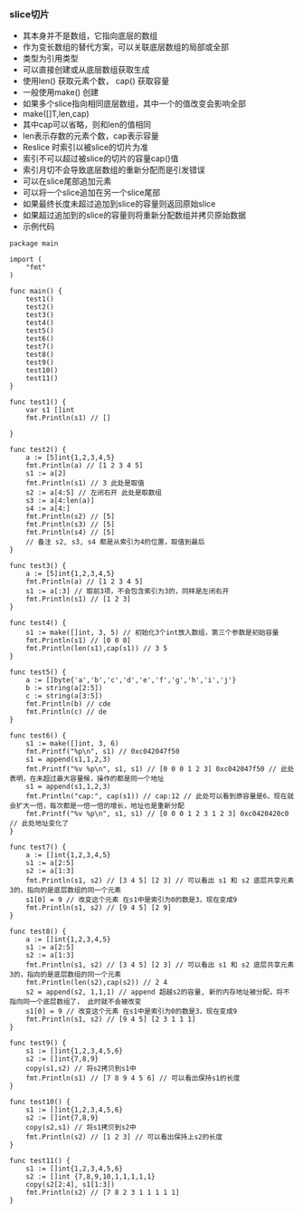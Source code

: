 ### __slice切片__

- 其本身并不是数组，它指向底层的数组
- 作为变长数组的替代方案，可以关联底层数组的局部或全部
- 类型为引用类型
- 可以直接创建或从底层数组获取生成
- 使用len() 获取元素个数， cap() 获取容量
- 一般使用make() 创建
- 如果多个slice指向相同底层数组，其中一个的值改变会影响全部
- make([]T,len,cap)
- 其中cap可以省略，则和len的值相同
- len表示存数的元素个数，cap表示容量
- Reslice 时索引以被slice的切片为准
- 索引不可以超过被slice的切片的容量cap()值
- 索引月切不会导致底层数组的重新分配而是引发错误
- 可以在slice尾部追加元素
- 可以将一个slice追加在另一个slice尾部
- 如果最终长度未超过追加到slice的容量则返回原始slice
- 如果超过追加到的slice的容量则将重新分配数组并拷贝原始数据
- 示例代码

```
package main

import (
	"fmt"
)

func main() {
	test1()
	test2()
	test3()
	test4()
	test5()
	test6()
	test7()
	test8()
	test9()
	test10()
	test11()
}

func test1() {
	var s1 []int
	fmt.Println(s1) // []

}

func test2() {
	a := [5]int{1,2,3,4,5}
	fmt.Println(a) // [1 2 3 4 5]
	s1 := a[2]
	fmt.Println(s1) // 3 此处是取值
	s2 := a[4:5] // 左闭右开 此处是取数组
	s3 := a[4:len(a)]
	s4 := a[4:]
	fmt.Println(s2) // [5]
	fmt.Println(s3) // [5]
	fmt.Println(s4) // [5]
	// 备注 s2, s3, s4 都是从索引为4的位置，取值到最后
}

func test3() {
	a := [5]int{1,2,3,4,5}
	fmt.Println(a) // [1 2 3 4 5]
	s1 := a[:3] // 取前3项，不会包含索引为3的，同样是左闭右开
	fmt.Println(s1) // [1 2 3]
}

func test4() {
	s1 := make([]int, 3, 5) // 初始化3个int放入数组，第三个参数是初始容量
	fmt.Println(s1) // [0 0 0]
	fmt.Println(len(s1),cap(s1)) // 3 5
}

func test5() {
	a := []byte{'a','b','c','d','e','f','g','h','i','j'}
	b := string(a[2:5])
	c := string(a[3:5])
	fmt.Println(b) // cde
	fmt.Println(c) // de
}

func test6() {
	s1 := make([]int, 3, 6)
	fmt.Printf("%p\n", s1) // 0xc042047f50
	s1 = append(s1,1,2,3)
	fmt.Printf("%v %p\n", s1, s1) // [0 0 0 1 2 3] 0xc042047f50 // 此处表明，在未超过最大容量候，操作的都是同一个地址
	s1 = append(s1,1,2,3)
	fmt.Println("cap:", cap(s1)) // cap:12 // 此处可以看到原容量是6，现在就会扩大一倍，每次都是一倍一倍的增长，地址也是重新分配
	fmt.Printf("%v %p\n", s1, s1) // [0 0 0 1 2 3 1 2 3] 0xc0420420c0 // 此处地址变化了
}

func test7() {
	a := []int{1,2,3,4,5}
	s1 := a[2:5]
	s2 := a[1:3]
	fmt.Println(s1, s2) // [3 4 5] [2 3] // 可以看出 s1 和 s2 底层共享元素3的，指向的是底层数组的同一个元素
	s1[0] = 9 // 改变这个元素 在s1中是索引为0的数是3，现在变成9
	fmt.Println(s1, s2) // [9 4 5] [2 9]
}

func test8() {
	a := []int{1,2,3,4,5}
	s1 := a[2:5]
	s2 := a[1:3]
	fmt.Println(s1, s2) // [3 4 5] [2 3] // 可以看出 s1 和 s2 底层共享元素3的，指向的是底层数组的同一个元素
	fmt.Println(len(s2),cap(s2)) // 2 4
	s2 = append(s2, 1,1,1) // append 超越s2的容量, 新的内存地址被分配，将不指向同一个底层数组了， 此时就不会被改变
	s1[0] = 9 // 改变这个元素 在s1中是索引为0的数是3，现在变成9
	fmt.Println(s1, s2) // [9 4 5] [2 3 1 1 1]
}

func test9() {
	s1 := []int{1,2,3,4,5,6}
	s2 := []int{7,8,9}
	copy(s1,s2) // 将s2拷贝到s1中
	fmt.Println(s1) // [7 8 9 4 5 6] // 可以看出保持s1的长度
}

func test10() {
	s1 := []int{1,2,3,4,5,6}
	s2 := []int{7,8,9}
	copy(s2,s1) // 将s1拷贝到s2中
	fmt.Println(s2) // [1 2 3] // 可以看出保持上s2的长度
}

func test11() {
	s1 := []int{1,2,3,4,5,6}
	s2 := []int {7,8,9,10,1,1,1,1,1}
	copy(s2[2:4], s1[1:3])
	fmt.Println(s2) // [7 8 2 3 1 1 1 1 1]
}

```



